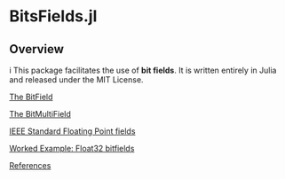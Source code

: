 # BitsFields.jl

## Overview
i
This package facilitates the use of __bit fields__.  It is written entirely in Julia and released under the MIT License.


[The BitField](thebitfield.md)

[The BitMultiField](multifields.md)

[IEEE Standard Floating Point fields](ieeestandard754-2008.md)

[Worked Example: Float32 bitfields](workeduse.md)

[References](references.md)
